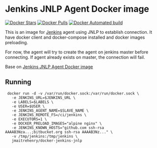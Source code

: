 # Jenkins JNLP Agent Docker image

[![Docker Stars](https://img.shields.io/docker/stars/jmaitrehenry/docker-jenkins-jnlp.svg)](https://hub.docker.com/r/jmaitrehenry/docker-jenkins-jnlp/)
[![Docker Pulls](https://img.shields.io/docker/pulls/jmaitrehenry/docker-jenkins-jnlp.svg)](https://hub.docker.com/r/jmaitrehenry/docker-jenkins-jnlp/)
[![Docker Automated build](https://img.shields.io/docker/automated/jmaitrehenry/docker-jenkins-jnlp.svg)](https://hub.docker.com/r/jmaitrehenry/docker-jenkins-jnlp/)

This is an image for [Jenkins](https://jenkins.io) agent using JNLP to establish connection.
It have docker client and docker-compose installed and docker images preloading.

For now, the agent will try to create the agent on jenkins master before connecting. If agent already exists on master, the connection will fail.

Base on [Jenkins JNLP Agent Docker image](https://github.com/jenkinsci/docker-jnlp-slave)

## Running
```
 docker run -d -v /var/run/docker.sock:/var/run/docker.sock \
   -e JENKINS_URL=$JENKINS_URL \
   -e LABELS=$LABELS \
   -e USER=$USER \
   -e JENKINS_AGENT_NAME=$SLAVE_NAME \
   -e JENKINS_REMOTE_FS=/ci/jenkins \
   -e EXECUTORS=1 \
   -e DOCKER_PRELOAD_IMAGES="alpine nginx" \
   -e JENKINS_KNOWN_HOSTS="github.com ssh-rsa AAAAB3Nza...;bitbucket.org ssh-rsa AAAAB3Nz..." \
   -v /tmp/jenkins:/tmp/jenkins \
   jmaitrehenry/docker-jenkins-jnlp
```


